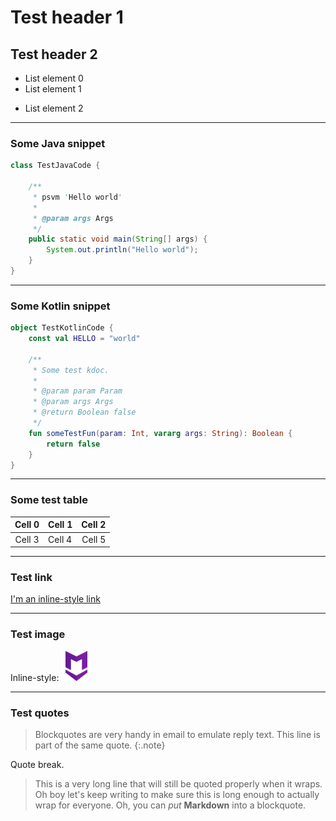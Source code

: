 # Test header 1

## Test header 2

- List element 0
- List element 1
* List element 2

---

### Some Java snippet
```java
class TestJavaCode {

    /**
     * psvm 'Hello world'
     * 
     * @param args Args
     */
    public static void main(String[] args) {
        System.out.println("Hello world");
    }
}
```

---

### Some Kotlin snippet
```kotlin
object TestKotlinCode {
    const val HELLO = "world"
    
    /**
     * Some test kdoc.
     * 
     * @param param Param
     * @param args Args
     * @return Boolean false
     */
    fun someTestFun(param: Int, vararg args: String): Boolean {
        return false
    }
} 
```

---

### Some test table

| Cell 0 | Cell 1 | Cell 2 |
| :------: | :------ | ------: |
| Cell 3 | Cell 4 | Cell 5 |

---

### Test link
[I'm an inline-style link](https://www.google.com)

---

### Test image
Inline-style: 
![alt text](https://github.com/adam-p/markdown-here/raw/master/src/common/images/icon48.png "Logo Title Text 1")

---

### Test quotes
> Blockquotes are very handy in email to emulate reply text.
> This line is part of the same quote.
{:.note}

Quote break.

> This is a very long line that will still be quoted properly when it wraps. Oh boy let's keep writing to make sure this is long enough to actually wrap for everyone. Oh, you can *put* **Markdown** into a blockquote. 
